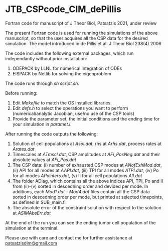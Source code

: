 # JTB_CSPcode_CIM_dePillis
Fortran code for manuscript of J Theor Biol, Patsatzis 2021, under review


The present Fortran code is used for running the simulations of the above manuscript, so that
the user acquires all the CSP data for the desired simulation. The model introduced in de Pillis et al. J Theor Biol 238(4) 2006 

The code includes the following external packages, which run independantly without prior installation:
1) ODEPACK by LLNL for numerical integration of ODEs
2) EISPACK by Netlib for solving the eigenproblem

The code runs through *sh script.sh*.

Before running:
1) Edit *Makefile* to match the OS installed libraries.
2) Edit *defs.h* to select the operations you want to perform (numerical/analytic Jacobian, use/no use of the CSP tools)
3) Provide the parameter set, the initial conditions and the ending time for your simulation in *paramet.i*.

After running the code outputs the following:
1) Solution of cell populations at *Asol.dat*, rhs at *Arhs.dat*, process rates at *Arates.dat* 
2) Timescales at *ATmscl.dat*, CSP amplitudes at *AFi_PosNeg.dat* and their absolute values at *AFi_Pos.dat*
3) The CSP data: (i) number of exhausted CSP modes at *ANofExhMod.dat*, (ii) API for all modes at *AAPI.dat*, (iii) TPI for all modes *ATPI.dat*, (iv) Po for all modes *APointers.dat*, (v) II for all cell populations *AII.dat*
4) The folder ADiag, which contains all the above indices API, TPI, Po and II from (ii)-(v) sorted in descedning order and devided per mode. In additions, each *Mod1.dat* - *Mod4.dat* files contain all the CSP data sorted in descedning order per mode, but printed at selected timepoints, as defined in SUB_main.f.
5) The absolute error of the constraint solution with respect to the solution at *ASIMAbsErr.dat*

At the end of the run you can see the ending tumor cell population of the simulation at the terminal.

Please use with care and contact me for further assistance at patsatzisdim@gmail.com

